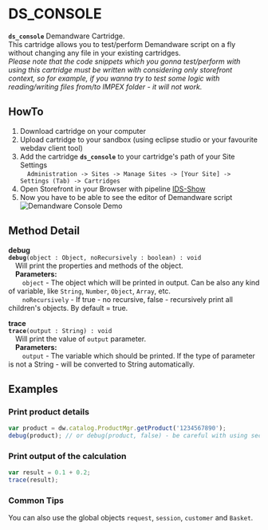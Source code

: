 # DS_CONSOLE
**`ds_console`** Demandware Cartridge.<br/>
This cartridge allows you to test/perform Demandware script on a fly without changing any file in your existing cartridges.<br/>
*Please note that the code snippets which you gonna test/perform with using this cartridge must be written with considering only storefront context, so for example, if you wanna try to test some logic with reading/writing files from/to IMPEX folder - it will not work.*

## HowTo
1. Download cartridge on your computer
2. Upload cartridge to your sandbox (using eclipse studio or your favourite webdav client tool)
3. Add the cartridge **`ds_console`** to your cartridge's path of your Site Settings<br/>
&emsp;`Administration -> Sites -> Manage Sites -> [Your Site] -> Settings (Tab) -> Cartridges`
4. Open Storefront in your Browser with pipeline [IDS-Show](https://host-name/on/demandware.store/Sites-Site-ID-Site/default/IDS-Show)
5. Now you have to be able to see the editor of Demandware script<br/>
![Demandware Console Demo](https://github.com/vmmelnic/sfcc/raw/master/cartridges/ds_console/dsconsole_demo.png "Demandware Console Demo")

## Method Detail
**debug**<br/>
**`debug`**`(object : Object, noRecursively : boolean) : void`<br/>
&emsp;Will print the properties and methods of the object.<br/>
&emsp;**Parameters:**<br/>
&emsp;&emsp;`object` - The object which will be printed in output. Can be also any kind of variable, like `String`, `Number`, `Object`, `Array`, etc.<br/>
&emsp;&emsp;`noRecursively` - If true - no recursive, false - recursively print all children's objects. By default = true.

**trace**<br/>
**`trace`**`(output : String) : void`<br/>
&emsp;Will print the value of `output` parameter.<br/>
&emsp;**Parameters:**<br/>
&emsp;&emsp;`output` - The variable which should be printed. If the type of parameter is not a String - will be converted to String automatically.

## Examples
### Print product details
```javascript
var product = dw.catalog.ProductMgr.getProduct('1234567890');
debug(product); // or debug(product, false) - be careful with using second parameter!
```

### Print output of the calculation
```javascript
var result = 0.1 + 0.2;
trace(result);
```

### Common Tips
You can also use the global objects `request`, `session`, `customer` and `Basket`.
